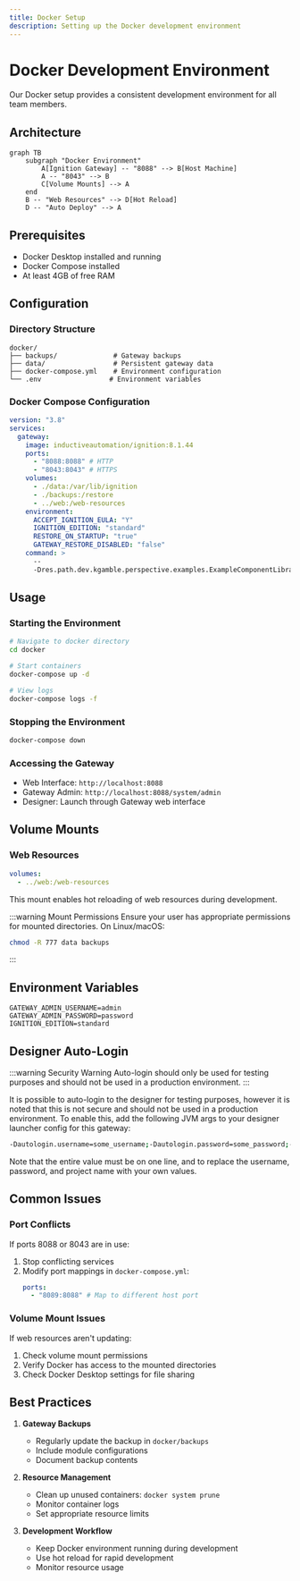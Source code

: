 ```yaml
---
title: Docker Setup
description: Setting up the Docker development environment
---
```


# Docker Development Environment

Our Docker setup provides a consistent development environment for all team members.

## Architecture

```mermaid
graph TB
    subgraph "Docker Environment"
        A[Ignition Gateway] -- "8088" --> B[Host Machine]
        A -- "8043" --> B
        C[Volume Mounts] --> A
    end
    B -- "Web Resources" --> D[Hot Reload]
    D -- "Auto Deploy" --> A
```

## Prerequisites

- Docker Desktop installed and running
- Docker Compose installed
- At least 4GB of free RAM

## Configuration

### Directory Structure

```
docker/
├── backups/              # Gateway backups
├── data/                 # Persistent gateway data
├── docker-compose.yml    # Environment configuration
└── .env                 # Environment variables
```

### Docker Compose Configuration

```yaml title="docker-compose.yml"
version: "3.8"
services:
  gateway:
    image: inductiveautomation/ignition:8.1.44
    ports:
      - "8088:8088" # HTTP
      - "8043:8043" # HTTPS
    volumes:
      - ./data:/var/lib/ignition
      - ./backups:/restore
      - ../web:/web-resources
    environment:
      ACCEPT_IGNITION_EULA: "Y"
      IGNITION_EDITION: "standard"
      RESTORE_ON_STARTUP: "true"
      GATEWAY_RESTORE_DISABLED: "false"
    command: >
      --
      -Dres.path.dev.kgamble.perspective.examples.ExampleComponentLibrary=/web-resources/build/generated-resources/mounted
```

## Usage

### Starting the Environment

```bash
# Navigate to docker directory
cd docker

# Start containers
docker-compose up -d

# View logs
docker-compose logs -f
```

### Stopping the Environment

```bash
docker-compose down
```

### Accessing the Gateway

- Web Interface: `http://localhost:8088`
- Gateway Admin: `http://localhost:8088/system/admin`
- Designer: Launch through Gateway web interface

## Volume Mounts

### Web Resources

```yaml
volumes:
  - ../web:/web-resources
```

This mount enables hot reloading of web resources during development.

:::warning Mount Permissions
Ensure your user has appropriate permissions for mounted directories. On Linux/macOS:

```bash
chmod -R 777 data backups
```

:::

## Environment Variables

```properties title=".env"
GATEWAY_ADMIN_USERNAME=admin
GATEWAY_ADMIN_PASSWORD=password
IGNITION_EDITION=standard
```

## Designer Auto-Login

:::warning Security Warning
Auto-login should only be used for testing purposes and should not be used in a production environment.
:::

It is possible to auto-login to the designer for testing purposes, however it is noted that this is not secure and should not be used in a production environment. To enable this, add the following JVM args to your designer launcher config for this gateway:

```sh
-Dautologin.username=some_username;-Dautologin.password=some_password;-Djavaws.ignition.loglevel=INFO;-Djavaws.ignition.debug=true;-Dproject.name=some_project_name;
```

Note that the entire value must be on one line, and to replace the username, password, and project name with your own values.

## Common Issues

### Port Conflicts

If ports 8088 or 8043 are in use:

1. Stop conflicting services
2. Modify port mappings in `docker-compose.yml`:
   ```yaml
   ports:
     - "8089:8088" # Map to different host port
   ```

### Volume Mount Issues

If web resources aren't updating:

1. Check volume mount permissions
2. Verify Docker has access to the mounted directories
3. Check Docker Desktop settings for file sharing

## Best Practices

1. **Gateway Backups**

   - Regularly update the backup in `docker/backups`
   - Include module configurations
   - Document backup contents

2. **Resource Management**

   - Clean up unused containers: `docker system prune`
   - Monitor container logs
   - Set appropriate resource limits

3. **Development Workflow**
   - Keep Docker environment running during development
   - Use hot reload for rapid development
   - Monitor resource usage
